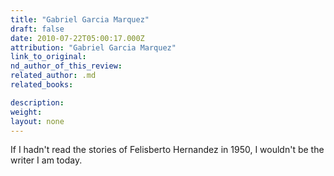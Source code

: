 ```yaml
---
title: "Gabriel Garcia Marquez"
draft: false
date: 2010-07-22T05:00:17.000Z
attribution: "Gabriel Garcia Marquez"
link_to_original:
nd_author_of_this_review:
related_author: .md
related_books:

description:
weight:
layout: none
---
```

If I hadn't read the stories of Felisberto Hernandez in 1950, I wouldn't be the writer I am today.

